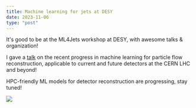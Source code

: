 ```yaml
---
title: Machine learning for jets at DESY
date: 2023-11-06
type: "post"
---
```


It's good to be at the ML4Jets workshop at DESY, with awesome talks & organization!

I gave a [talk](https://indico.cern.ch/event/1253794/contributions/5588555/) on the recent progress in machine learning for particle flow reconstruction, applicable to current and future detectors at the CERN LHC and beyond!

HPC-friendly ML models for detector reconstruction are progressing, stay tuned!

![](/img/2023/ml4jets.jpg)